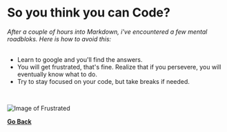 # So you think you can Code?
*After a couple of hours into Markdown, i've encountered a few mental roadbloks. Here is how to avoid this:* </br>
</br>
 - Learn to google and you'll find the answers.
 - You will get frustrated, that's fine. Realize that if you persevere, you will eventually know what to do.
 - Try to stay focused on your code, but take breaks if needed.
 </br>
 
![Image of Frustrated](http://news.efinancialcareers.com/binaries/content/gallery/efinancial-careers/articles/2017/02/Frustrated-again.jpg)
 
[**Go Back**](https://alejandroid101.github.io/Journal/)